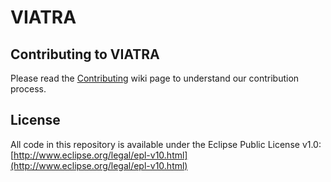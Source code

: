 # VIATRA

## Contributing to VIATRA

Please read the [Contributing](http://wiki.eclipse.org/VIATRA/Contributing) wiki page to understand our contribution process.

## License

All code in this repository is available under the Eclipse Public License v1.0: [http://www.eclipse.org/legal/epl-v10.html](http://www.eclipse.org/legal/epl-v10.html)


